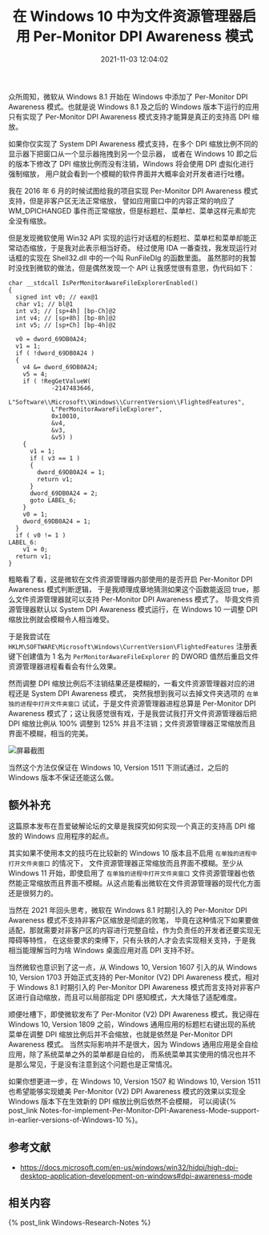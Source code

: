 ﻿---
title: 在 Windows 10 中为文件资源管理器启用 Per-Monitor DPI Awareness 模式
date: 2021-11-03 12:04:02
categories:
- [技术, Windows, Windows 研究笔记, 用户模式]
tags:
- 技术
- Windows
- Windows 研究笔记
- 用户模式
---

众所周知，微软从 Windows 8.1 开始在 Windows 中添加了 Per-Monitor DPI Awareness 模式。也就是说 Windows 8.1
及之后的 Windows 版本下运行的应用只有实现了 Per-Monitor DPI Awareness 模式支持才能算是真正的支持高 DPI 缩放。

如果你仅实现了 System DPI Awareness 模式支持，在多个 DPI 缩放比例不同的显示器下把窗口从一个显示器拖拽到另一个显示器，
或者在 Windows 10 即之后的版本下修改了 DPI 缩放比例而没有注销，Windows 将会使用 DPI 虚拟化进行强制缩放，
用户就会看到一个模糊的软件界面并大概率会对开发者进行吐槽。

我在 2016 年 6 月的时候试图给我的项目实现 Per-Monitor DPI Awareness 模式支持，但是非客户区无法正常缩放，
譬如应用窗口中的内容正常的响应了 WM_DPICHANGED 事件而正常缩放，但是标题栏、菜单栏、菜单这样元素却完全没有缩放。

但是发现微软使用 Win32 API 实现的运行对话框的标题栏、菜单栏和菜单却能正常动态缩放，于是我对此表示相当好奇。
经过使用 IDA 一番查找，我发现运行对话框的实现在 Shell32.dll 中的一个叫 RunFileDlg 的函数里面。
虽然那时的我暂时没找到微软的做法，但是偶然发现一个 API 让我感觉很有意思，伪代码如下：

```
char __stdcall IsPerMonitorAwareFileExplorerEnabled()
{
  signed int v0; // eax@1
  char v1; // bl@1
  int v3; // [sp+4h] [bp-Ch]@2
  int v4; // [sp+8h] [bp-8h]@2
  int v5; // [sp+Ch] [bp-4h]@2
 
  v0 = dword_69DB0A24;
  v1 = 1;
  if ( !dword_69DB0A24 )
  {
    v4 &= dword_69DB0A24;
    v5 = 4;
    if ( !RegGetValueW(
            -2147483646,
            L"Software\\Microsoft\\Windows\\CurrentVersion\\FlightedFeatures",
            L"PerMonitorAwareFileExplorer",
            0x10010,
            &v4,
            &v3,
            &v5) )
    {
      v1 = 1;
      if ( v3 == 1 )
      {
        dword_69DB0A24 = 1;
        return v1;
      }
      dword_69DB0A24 = 2;
      goto LABEL_6;
    }
    v0 = 1;
    dword_69DB0A24 = 1;
  }
  if ( v0 != 1 )
LABEL_6:
    v1 = 0;
  return v1;
}
```

粗略看了看，这是微软在文件资源管理器内部使用的是否开启 Per-Monitor DPI Awareness 模式判断逻辑，
于是我顺理成章地猜测如果这个函数能返回 true，那么文件资源管理器就可以支持 Per-Monitor DPI Awareness 模式了。
毕竟文件资源管理器默认以 System DPI Awareness 模式运行，在 Windows 10 一调整 DPI 缩放比例就会模糊令人相当难受。

于是我尝试在 `HKLM\SOFTWARE\Microsoft\Windows\CurrentVersion\FlightedFeatures` 注册表键下创建值为 1 
名为 `PerMonitorAwareFileExplorer` 的 DWORD 值然后重启文件资源管理器进程看看会有什么效果。

然而调整 DPI 缩放比例后不注销结果还是模糊的，一看文件资源管理器对应的进程还是 System DPI Awareness 模式，
突然我想到我可以去掉文件夹选项的 `在单独的进程中打开文件夹窗口` 试试，于是文件资源管理器进程总算是 
Per-Monitor DPI Awareness 模式了；这让我感觉很有戏，于是我尝试我打开文件资源管理器后把 DPI 缩放比例从 
100% 调整到 125% 并且不注销；文件资源管理器正常缩放而且界面不模糊，相当的完美。

![屏幕截图](Screenshot.png)

当然这个方法仅保证在 Windows 10, Version 1511 下测试通过，之后的 Windows 版本不保证还能这么做。

## 额外补充

这篇原本发布在吾爱破解论坛的文章是我探究如何实现一个真正的支持高 DPI 缩放的 Windows 应用程序的起点。

其实如果不使用本文的技巧在比较新的 Windows 10 版本且不启用 `在单独的进程中打开文件夹窗口` 的情况下，
文件资源管理器正常缩放而且界面不模糊。至少从 Windows 11 开始，即使启用了 `在单独的进程中打开文件夹窗口` 
文件资源管理器也依然能正常缩放而且界面不模糊。从这点能看出微软在文件资源管理器的现代化方面还是很努力的。

当然在 2021 年回头思考，微软在 Windows 8.1 时期引入的 Per-Monitor DPI Awareness 模式不支持非客户区缩放是彻底的败笔，
毕竟在这种情况下如果要做适配，那就需要对非客户区的内容进行完整自绘，作为负责任的开发者还要实现无障碍等特性，
在这些要求的束缚下，只有头铁的人才会去实现相关支持，于是我相当能理解当时为啥 Windows 桌面应用对高 DPI 支持不好。

当然微软也意识到了这一点，从 Windows 10, Version 1607 引入的从 Windows 10, Version 1703 开始正式支持的
Per-Monitor (V2) DPI Awareness 模式，相对于 Windows 8.1 时期引入的 Per-Monitor DPI Awareness
模式而言支持对非客户区进行自动缩放，而且可以局部指定 DPI 感知模式，大大降低了适配难度。

顺便吐槽下，即使微软发布了 Per-Monitor (V2) DPI Awareness 模式，我记得在 Windows 10, Version 1809 之前，Windows 
通用应用的标题栏右键出现的系统菜单在调整 DPI 缩放比例后并不会缩放，也就是依然是 Per-Monitor DPI Awareness 模式。
当然实际影响并不是很大，因为 Windows 通用应用是全自绘应用，除了系统菜单之外的菜单都是自绘的，
而系统菜单其实使用的情况也并不是那么常见，于是没有注意到这个问题也是正常情况。

如果你想更进一步，在 Windows 10, Version 1507 和 Windows 10, Version 1511 也希望能够实现媲美
Per-Monitor (V2) DPI Awareness 模式的效果以实现全 Windows 版本下在生效新的 DPI 缩放比例后依然不会模糊，
可以阅读{% post_link Notes-for-implement-Per-Monitor-DPI-Awareness-Mode-support-in-earlier-versions-of-Windows-10 %}。

## 参考文献

- https://docs.microsoft.com/en-us/windows/win32/hidpi/high-dpi-desktop-application-development-on-windows#dpi-awareness-mode

## 相关内容

{% post_link Windows-Research-Notes %}
